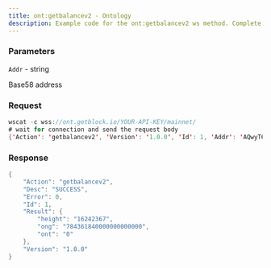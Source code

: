```yaml
---
title: ont:getbalancev2 - Ontology
description: Example code for the ont:getbalancev2 ws method. Сomplete guide on how to use ont:getbalancev2 ws in GetBlock.io Web3 documentation.
---
```


### Parameters


`Addr` - string

Base58 address

### Request

``` java
wscat -c wss://ont.getblock.io/YOUR-API-KEY/mainnet/ 
# wait for connection and send the request body 
{'Action': 'getbalancev2', 'Version': '1.0.0', 'Id': 1, 'Addr': 'AQwyT6CWUNn8yKVdXpvi7wwWtEJnqri7vW'}
```

###  Response

``` java
{
    "Action": "getbalancev2",
    "Desc": "SUCCESS",
    "Error": 0,
    "Id": 1,
    "Result": {
        "height": "16242367",
        "ong": "784361840000000000000",
        "ont": "0"
    },
    "Version": "1.0.0"
}
```

